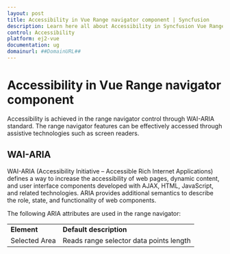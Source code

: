 ```yaml
---
layout: post
title: Accessibility in Vue Range navigator component | Syncfusion
description: Learn here all about Accessibility in Syncfusion Vue Range navigator component of Syncfusion Essential JS 2 and more.
control: Accessibility 
platform: ej2-vue
documentation: ug
domainurl: ##DomainURL##
---
```


# Accessibility in Vue Range navigator component

Accessibility is achieved in the range navigator control through WAI-ARIA standard. The range navigator features can be effectively accessed through assistive technologies such as screen readers.

## WAI-ARIA

WAI-ARIA (Accessibility Initiative – Accessible Rich Internet Applications) defines a way to increase the accessibility of web pages, dynamic content, and user interface components developed with AJAX, HTML, JavaScript, and related technologies. ARIA provides additional semantics to describe the role, state, and functionality of web components.

The following ARIA attributes are used in the range navigator:

<!-- markdownlint-disable MD033 -->
<table>
<tr>
<td><b>Element</b></td>
<td><b>Default description</b></td>
</tr>
<tr>
<td>Selected Area</td>
<td>Reads range selector data points length</td>
</tr>
</table>